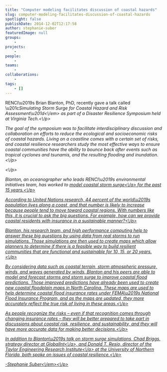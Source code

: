 ```yaml
---
title: "Computer modeling facilitates discussion of coastal hazards"
slug: computer-modeling-facilitates-discussion-of-coastal-hazards
spotlight: false
publishDate: 2014-12-02T12:17:58
author: stephanie-suber
featuredImage: null
groups:
    - 
projects:
    - 
people:
    - 
teams: 
    - 
collaborations:
    - 
tags:
    - []
---
```

<p>RENCI\u2019s Brian Blanton, PhD, recently gave a talk called \u201c<em>Simulating Storm Surge for Coastal Hazard and Risk Assessment\u201d<\/em> as part of a Disaster Resilience Symposium held at Virginia Tech.<\/p>
<p>The goal of the symposium was to facilitate interdisciplinary discussion and collaboration on efforts to reduce the ecological and socioeconomic risks of coastal hazards. Living on a coastline comes with a certain set of risks, and coastal resilience researchers study the most effective ways to ensure coastal communities have the ability to bounce back after events such as tropical cyclones and tsunamis, and the resulting flooding and inundation.<\/p>
<p><!--more--><\/p>
<p>Blanton, an oceanographer who leads RENCI\u2019s environmental initiatives team, has worked to <a href="http:\/\/renci.org\/research\/coastal-hazards-modeling\/" target="_blank">model coastal storm surge<\/a> for the past 15 years.<\/p>
<p>According to United Nations research, 44 percent of the world\u2019s population lives along a coast, and that number is likely to increase because people tend to move toward coastal regions. With numbers like this, it is crucial to ask the big questions. For example, how can we provide coastal residents with insurance in a sustainable manner?<\/p>
<p>Blanton, his research team, and high performance computing help to answer these big questions by using data from real storms to run simulations. Those simulations are then used to create maps which allow planners to determine if there is a feasible way to build resilient communities that are functional and sustainable for 10, 15, or 20 years.<\/p>
<p>By considering data such as coastal terrain, storm atmospheric pressure, winds, and waves generated by winds, Blanton and his peers are able to model and forecast storms and storm surge to improve coastal flood predictions. Those improved predictions have already been used to create new coastal floodplain maps in North Carolina. These maps are used to help determine coastal flood insurance rates under FEMA\u2019s National Flood Insurance Program, and as the maps are updated, they more accurately reflect the true risk of living in these areas.<\/p>
<p>As people recognize the risks &#8211; even if that recognition comes through changing insurance rates &#8211; they will be better prepared to take part in discussions about coastal risk, resilience, and sustainability, and they will have more accurate data for making better decisions.<\/p>
<p>In addition to Blanton\u2019s talk on storm surge simulations, Chad Briggs, strategy director at <a href="http:\/\/www.globalint.org\/GlobalInt\/Global_Interconnections_LLC_%28GlobalInt%29_Home.html" target="_blank">GlobalInt<\/a>, and Donald T. Resio, director of the <a href="http:\/\/www.unf.edu\/bio\/dept\/650130\/" target="_blank">Taylor Engineering Research Institute<\/a> at the University of Northern Florida, both spoke on issues of coastal resilience.<\/p>
<p><em>-Stephanie Suber<\/em><\/p>
<!-- AddThis Advanced Settings generic via filter on the_content --><!-- AddThis Share Buttons generic via filter on the_content -->
